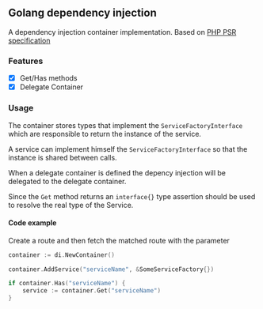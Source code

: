 Golang dependency injection
------
A dependency injection container implementation.
Based on [PHP PSR specification](https://github.com/container-interop/fig-standards/blob/master/proposed/container.md)

### Features
- [x] Get/Has methods
- [x] Delegate Container

### Usage
The container stores types that implement the `ServiceFactoryInterface` which are responsible
to return the instance of the service.

A service can implement himself the `ServiceFactoryInterface` so that the instance is shared between calls.

When a delegate container is defined the depency injection will be delegated to the delegate container.

Since the `Get` method returns an `interface{}` type assertion should be used to resolve the real type
of the Service.

#### Code example

Create a route and then fetch the matched route with the parameter
``` go
container := di.NewContainer()

container.AddService("serviceName", &SomeServiceFactory{})

if container.Has("serviceName") {
    service := container.Get("serviceName")
}
```
